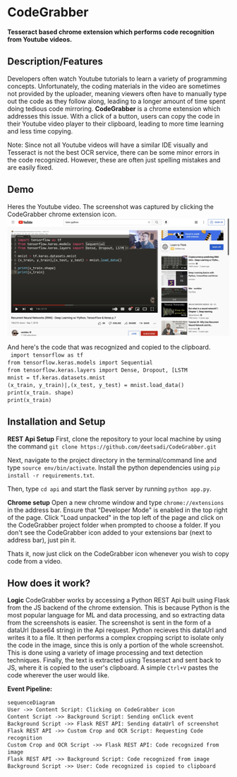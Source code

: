 # CodeGrabber

**Tesseract based chrome extension which performs code recognition from Youtube videos.**

## Description/Features
Developers often watch Youtube tutorials to learn a variety of programming concepts. Unfortunately, the coding materials in the video are sometimes not provided by the uploader, meaning viewers often have to manually type out the code as they follow along, leading to a longer amount of time spent doing tedious code mirroring. 
**CodeGrabber** is a chrome extension which addresses this issue. With a click of a button, users can copy the code in their Youtube video player to their clipboard, leading to more time learning and less time copying. 

Note: Since not all Youtube videos will have a similar IDE visually and Tesseract is not the best OCR service, there can be some minor errors in the code recognized. However, these are often just spelling mistakes and are easily fixed.

## Demo
Heres the Youtube video. The screenshot was captured by clicking the CodeGrabber chrome extension icon.
![Image couldn't load](https://github.com/deetsadi/CodeGrabber/blob/master/screenshot_info/image_to_decode.jpeg?raw=true)

And here's the code that was recognized and copied to the clipboard.<br />
` import tensorflow as tf`<br />
`from tensorflow.keras.models import Sequential`<br />
`from tensorflow.keras.layers import Dense, Dropout, [LSTM`<br />
`mnist = tf.keras.datasets.mnist`<br />
`(x_train, y_train)|,(x_test, y_test) = mnist.load_data()`<br />
`print(x_train. shape)`<br />
`print(x_train)`<br />

## Installation and Setup

**REST Api Setup**
First, clone the repository to your local machine by using the command `git clone https://github.com/deetsadi/CodeGrabber.git`

Next, navigate to the project directory in the terminal/command line and type `source env/bin/activate`. Install the python dependencies using `pip install -r requirements.txt`. 

Then, type `cd api` and start the flask server by running `python app.py`.

**Chrome setup**
Open a new chrome window and type `chrome://extensions` in the address bar. Ensure that "Developer Mode" is enabled in the top right of the page. 
Click "Load unpacked" in the top left of the page and click on the CodeGrabber project folder when prompted to choose a folder. If you don't see the CodeGrabber icon added to your extensions bar (next to address bar), just pin it. 

Thats it, now just click on the CodeGrabber icon whenever you wish to copy code from a video.

## How does it work?
**Logic**
CodeGrabber works by accessing a Python REST Api built using Flask from the JS backend of the chrome extension. This is because Python is the most popular language for ML and data processing, and so extracting data from the screenshots is easier.
The screenshot is sent in the form of a dataUrl (base64 string) in the Api request. Python recieves this dataUrl and writes it to a file. It then performs a complex cropping script to isolate only the code in the image, since this is only a portion of the whole screenshot. This is done using a variety of image processing and text detection techniques. 
Finally, the text is extracted using Tesseract and sent back to JS, where it is copied to the user's clipboard. A simple `Ctrl+V` pastes the code wherever the user would like.

**Event Pipeline:**
```mermaid
sequenceDiagram
User ->> Content Script: Clicking on CodeGrabber icon
Content Script ->> Background Script: Sending onClick event
Background Script ->> Flask REST API: Sending dataUrl of screenshot
Flask REST API ->> Custom Crop and OCR Script: Requesting Code recognition 
Custom Crop and OCR Script ->> Flask REST API: Code recognized from image
Flask REST API ->> Background Script: Code recognized from image
Background Script ->> User: Code recognized is copied to clipboard
```
